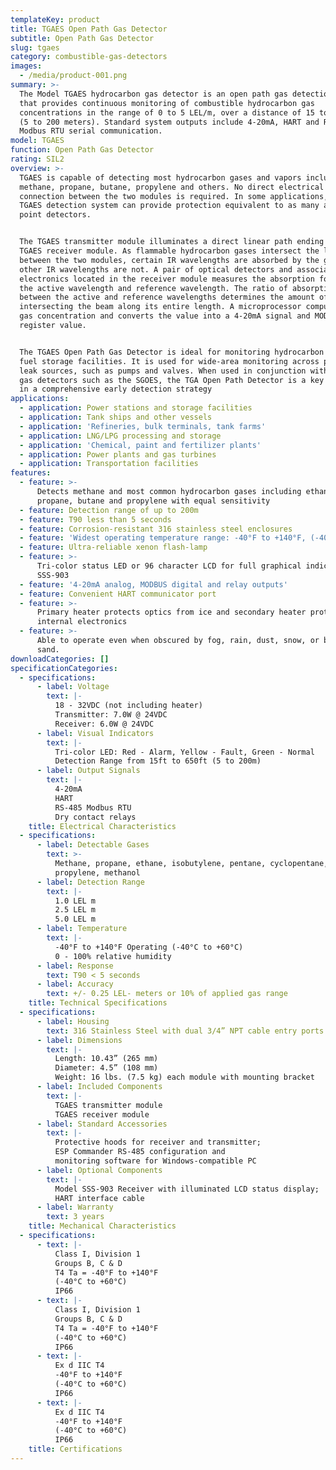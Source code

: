 ```yaml
---
templateKey: product
title: TGAES Open Path Gas Detector
subtitle: Open Path Gas Detector
slug: tgaes
category: combustible-gas-detectors
images:
  - /media/product-001.png
summary: >-
  The Model TGAES hydrocarbon gas detector is an open path gas detection system
  that provides continuous monitoring of combustible hydrocarbon gas
  concentrations in the range of 0 to 5 LEL/m, over a distance of 15 to 650 feet
  (5 to 200 meters). Standard system outputs include 4-20mA, HART and RS-485
  Modbus RTU serial communication.
model: TGAES
function: Open Path Gas Detector
rating: SIL2
overview: >-
  TGAES is capable of detecting most hydrocarbon gases and vapors including
  methane, propane, butane, propylene and others. No direct electrical
  connection between the two modules is required. In some applications, one
  TGAES detection system can provide protection equivalent to as many as eight
  point detectors.


  The TGAES transmitter module illuminates a direct linear path ending at the
  TGAES receiver module. As flammable hydrocarbon gases intersect the light beam
  between the two modules, certain IR wavelengths are absorbed by the gas, while
  other IR wavelengths are not. A pair of optical detectors and associated
  electronics located in the receiver module measures the absorption for both
  the active wavelength and reference wavelength. The ratio of absorption
  between the active and reference wavelengths determines the amount of gas
  intersecting the beam along its entire length. A microprocessor computes the
  gas concentration and converts the value into a 4-20mA signal and MODBUS
  register value.


  The TGAES Open Path Gas Detector is ideal for monitoring hydrocarbon leaks at
  fuel storage facilities. It is used for wide-area monitoring across potential
  leak sources, such as pumps and valves. When used in conjunction with point
  gas detectors such as the SGOES, the TGA Open Path Detector is a key element
  in a comprehensive early detection strategy
applications:
  - application: Power stations and storage facilities
  - application: Tank ships and other vessels
  - application: 'Refineries, bulk terminals, tank farms'
  - application: LNG/LPG processing and storage
  - application: 'Chemical, paint and fertilizer plants'
  - application: Power plants and gas turbines
  - application: Transportation facilities
features:
  - feature: >-
      Detects methane and most common hydrocarbon gases including ethane,
      propane, butane and propylene with equal sensitivity
  - feature: Detection range of up to 200m
  - feature: T90 less than 5 seconds
  - feature: Corrosion-resistant 316 stainless steel enclosures
  - feature: 'Widest operating temperature range: -40°F to +140°F, (-40°C to +60°C)'
  - feature: Ultra-reliable xenon flash-lamp
  - feature: >-
      Tri-color status LED or 96 character LCD for full graphical indication w/
      SSS-903
  - feature: '4-20mA analog, MODBUS digital and relay outputs'
  - feature: Convenient HART communicator port
  - feature: >-
      Primary heater protects optics from ice and secondary heater protects the
      internal electronics
  - feature: >-
      Able to operate even when obscured by fog, rain, dust, snow, or blowing
      sand.
downloadCategories: []
specificationCategories:
  - specifications:
      - label: Voltage
        text: |-
          18 - 32VDC (not including heater)
          Transmitter: 7.0W @ 24VDC
          Receiver: 6.0W @ 24VDC
      - label: Visual Indicators
        text: |-
          Tri-color LED: Red - Alarm, Yellow - Fault, Green - Normal
          Detection Range from 15ft to 650ft (5 to 200m)
      - label: Output Signals
        text: |-
          4-20mA
          HART
          RS-485 Modbus RTU
          Dry contact relays
    title: Electrical Characteristics
  - specifications:
      - label: Detectable Gases
        text: >-
          Methane, propane, ethane, isobutylene, pentane, cyclopentane, hexane,
          propylene, methanol
      - label: Detection Range
        text: |-
          1.0 LEL m
          2.5 LEL m
          5.0 LEL m
      - label: Temperature
        text: |-
          -40°F to +140°F Operating (-40°C to +60°C)
          0 - 100% relative humidity
      - label: Response
        text: T90 < 5 seconds
      - label: Accuracy
        text: +/- 0.25 LEL- meters or 10% of applied gas range
    title: Technical Specifications
  - specifications:
      - label: Housing
        text: 316 Stainless Steel with dual 3/4” NPT cable entry ports
      - label: Dimensions
        text: |-
          Length: 10.43” (265 mm)
          Diameter: 4.5” (108 mm)
          Weight: 16 lbs. (7.5 kg) each module with mounting bracket
      - label: Included Components
        text: |-
          TGAES transmitter module
          TGAES receiver module
      - label: Standard Accessories
        text: |-
          Protective hoods for receiver and transmitter;
          ESP Commander RS-485 configuration and
          monitoring software for Windows-compatible PC
      - label: Optional Components
        text: |-
          Model SSS-903 Receiver with illuminated LCD status display;
          HART interface cable
      - label: Warranty
        text: 3 years
    title: Mechanical Characteristics
  - specifications:
      - text: |-
          Class I, Division 1
          Groups B, C & D
          T4 Ta = -40°F to +140°F
          (-40°C to +60°C)
          IP66
      - text: |-
          Class I, Division 1
          Groups B, C & D
          T4 Ta = -40°F to +140°F
          (-40°C to +60°C)
          IP66
      - text: |-
          Ex d IIC T4
          -40°F to +140°F
          (-40°C to +60°C)
          IP66
      - text: |-
          Ex d IIC T4
          -40°F to +140°F
          (-40°C to +60°C)
          IP66
    title: Certifications
---
```

